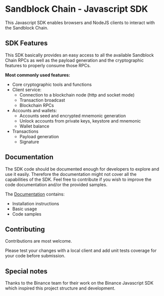 # Sandblock Chain - Javascript SDK

This Javascript SDK enables browsers and NodeJS clients to interact with the Sandblock Chain.

## SDK Features

This SDK basically provides an easy access to all the available Sandblock Chain RPCs as well as the payload generation and the cryptographic features to properly consume those RPCs.

**Most commonly used features:**

- Core cryptographic tools and functions
- Client service:
    - Connection to a blockchain node (http and socket mode)
    - Transaction broadcast
    - Blockchain RPCs
- Accounts and wallets:
    - Accounts seed and encrypted mnemonic generation
    - Unlock accounts from private keys, keystore and mnemonic
    - Wallet balance
- Transactions
    - Payload generation
    - Signature

## Documentation

The SDK code should be documented enough for developers to explore and use it easily. Therefore the documentation might not cover all the capabilities of the SDK. Feel free to contribute if you wish to improve the code documentation and/or the provided samples.

The [Documentation](./DOCUMENTATION.md) contains:
- Installation instructions
- Basic usage
- Code samples

## Contributing

Contributions are most welcome.

Please test your changes with a local client and add unit tests coverage for your code before submission.

## Special notes

Thanks to the Binance team for their work on the Binance Javascript SDK which inspired this project structure and development.

